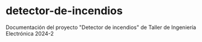 # detector-de-incendios
Documentación del proyecto "Detector de incendios" de Taller de Ingeniería Electrónica 2024-2
